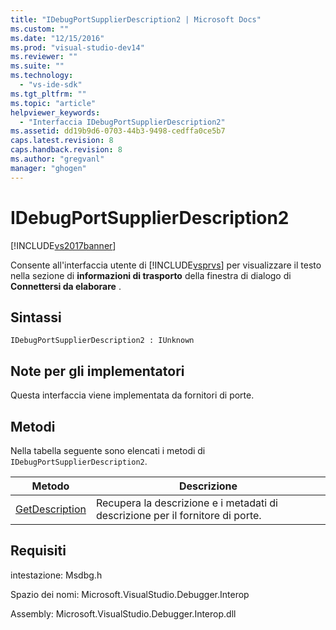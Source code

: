 ```yaml
---
title: "IDebugPortSupplierDescription2 | Microsoft Docs"
ms.custom: ""
ms.date: "12/15/2016"
ms.prod: "visual-studio-dev14"
ms.reviewer: ""
ms.suite: ""
ms.technology: 
  - "vs-ide-sdk"
ms.tgt_pltfrm: ""
ms.topic: "article"
helpviewer_keywords: 
  - "Interfaccia IDebugPortSupplierDescription2"
ms.assetid: dd19b9d6-0703-44b3-9498-cedffa0ce5b7
caps.latest.revision: 8
caps.handback.revision: 8
ms.author: "gregvanl"
manager: "ghogen"
---
```

# IDebugPortSupplierDescription2
[!INCLUDE[vs2017banner](../../../code-quality/includes/vs2017banner.md)]

Consente all'interfaccia utente di [!INCLUDE[vsprvs](../../../code-quality/includes/vsprvs_md.md)] per visualizzare il testo nella sezione di **informazioni di trasporto** della finestra di dialogo di **Connettersi da elaborare** .  
  
## Sintassi  
  
```  
IDebugPortSupplierDescription2 : IUnknown  
```  
  
## Note per gli implementatori  
 Questa interfaccia viene implementata da fornitori di porte.  
  
## Metodi  
 Nella tabella seguente sono elencati i metodi di `IDebugPortSupplierDescription2`.  
  
|Metodo|Descrizione|  
|------------|-----------------|  
|[GetDescription](../../../extensibility/debugger/reference/idebugportsupplierdescription2-getdescription.md)|Recupera la descrizione e i metadati di descrizione per il fornitore di porte.|  
  
## Requisiti  
 intestazione: Msdbg.h  
  
 Spazio dei nomi: Microsoft.VisualStudio.Debugger.Interop  
  
 Assembly: Microsoft.VisualStudio.Debugger.Interop.dll
